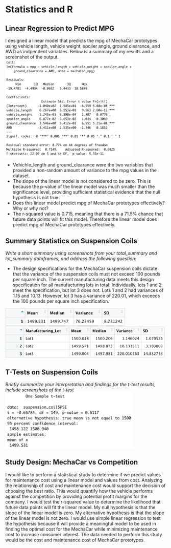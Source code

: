 # Statistics and R

## Linear Regression to Predict MPG
I designed a linear model that predicts the mpg of MechaCar prototypes using vehicle length, vehicle weight, spoiler angle, ground clearance, and AWD as indpendent variables. Below is a summary of my results and a screenshot of the output.
<kbd> <img src='https://github.com/npantfoerder/mechaCar-statistical-analysis/blob/master/Images/linear_regression.png' width=400> </kbd>
- Vehichle_length and ground_clearance were the two variables that provided a non-random amount of variance to the mpg values in the dataset.
- The slope of the linear model is not considered to be zero. This is because the p-value of the linear model was much smaller than the significance level, providing sufficient statistical evidence that the null hypothesis is not true.
- Does this linear model predict mpg of MechaCar prototypes effectively? Why or why not?
- The r-squared value is 0.715, meaning that there is a 71.5% chance that future data points will fit this model. Therefore the linear model does predict mpg of MechaCar prototypes effectively. 

## Summary Statistics on Suspension Coils
*Write a short summary using screenshots from your total_summary and lot_summary dataframes, and address the following question:* 
- The design specifications for the MechaCar suspension coils dictate that the variance of the suspension coils must not exceed 100 pounds per square inch. The current manufacturing data meets this design specification for all manufacturing lots in total. Individually, lots 1 and 2 meet the specification, but lot 3 does not. Lots 1 and 2 had variances of 1.15 and 10.13. However, lot 3 has a variance of 220.01, which exceeds the 100 pounds per square inch specification.
<img src='https://github.com/npantfoerder/mechaCar-statistical-analysis/blob/master/Images/total_summary.png' width=375> 
<br>
<img src='https://github.com/npantfoerder/mechaCar-statistical-analysis/blob/master/Images/lot_summary.png' width=500>

## T-Tests on Suspension Coils
*Briefly summarize your interpretation and findings for the t-test results, include screenshots of the t-test* <br>
<kbd> <img src='https://github.com/npantfoerder/mechaCar-statistical-analysis/blob/master/Images/t_test.png' width=400> </kbd>

## Study Design: MechaCar vs Competition
I would like to perform a statistical study to determine if we predict values for maintenance cost using a linear model and values from cost. Analyzing the relationship of cost and maintenance cost would support the decision of choosing the best ratio. This would quantify how the vehicle performs against the competition by providing potential profit margins for the company. I would test the r-squared value to determine the likelihood that future data points will fit the linear model. My null hypothesis is that the slope of the linear model is zero. My alternative hypothesis is that the slope of the linear model is not zero. I would use simple linear regression to test the hypothesis because it will provide a meaningful model to be used in finding the optimal cost for the MechaCar while minimizing maintenance cost to increase consumer interest. The data needed to perform this study would be the cost and maintenance cost of MechaCar prototypes.

